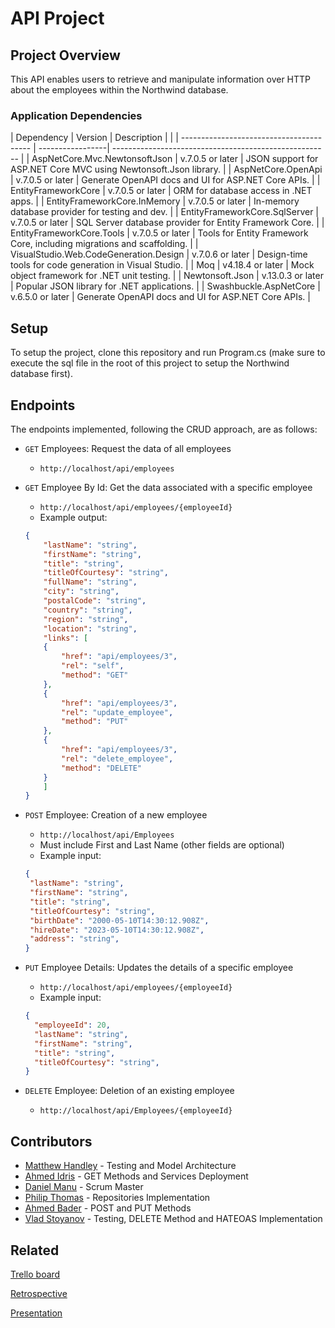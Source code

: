 
# API Project

## Project Overview
This API enables users to retrieve and manipulate information over HTTP about the employees within the Northwind database.

### Application Dependencies

| Dependency                                | Version           | Description                                            |                                                                                    |
| ----------------------------------------  | -----------------| ------------------------------------------------------ | 
| AspNetCore.Mvc.NewtonsoftJson             | v.7.0.5 or later | JSON support for ASP.NET Core MVC using Newtonsoft.Json library. |
| AspNetCore.OpenApi                        | v.7.0.5 or later | Generate OpenAPI docs and UI for ASP.NET Core APIs.    |
| EntityFrameworkCore                       | v.7.0.5 or later | ORM for database access in .NET apps.                 |
| EntityFrameworkCore.InMemory              | v.7.0.5 or later | In-memory database provider for testing and dev.      |
| EntityFrameworkCore.SqlServer  | v.7.0.5  or later | SQL Server database provider for Entity Framework Core.                 |
| EntityFrameworkCore.Tools        | v.7.0.5 or later | Tools for Entity Framework Core, including migrations and scaffolding.     |
| VisualStudio.Web.CodeGeneration.Design     | v.7.0.6 or later | Design-time tools for code generation in Visual Studio.        |
| Moq         | v4.18.4  or later | Mock object framework for .NET unit testing.      |
| Newtonsoft.Json    | v.13.0.3 or later | Popular JSON library for .NET applications.          |
| Swashbuckle.AspNetCore       | v.6.5.0  or later | Generate OpenAPI docs and UI for ASP.NET Core APIs.      |

## Setup

To setup the project, clone this repository and run Program.cs (make sure to execute the sql file in the root of this project to setup the Northwind database first).

## Endpoints
The endpoints implemented, following the CRUD approach, are as follows:

- `GET` Employees: Request the data of all employees
	* `http://localhost/api/employees`
- `GET` Employee By Id: Get the data associated with a specific employee
	* `http://localhost/api/employees/{employeeId}`
	* Example output:
	```JSON
	{
	    "lastName": "string",
	    "firstName": "string",
	    "title": "string",
	    "titleOfCourtesy": "string",
	    "fullName": "string",
	    "city": "string",
	    "postalCode": "string",
	    "country": "string",
	    "region": "string",
	    "location": "string",
	    "links": [
		{
		    "href": "api/employees/3",
		    "rel": "self",
		    "method": "GET"
		},
		{
		    "href": "api/employees/3",
		    "rel": "update_employee",
		    "method": "PUT"
		},
		{
		    "href": "api/employees/3",
		    "rel": "delete_employee",
		    "method": "DELETE"
		}
	    ]
	}
	```
	
- `POST` Employee: Creation of a new employee
	* `http://localhost/api/Employees`
	* Must include First and Last Name (other fields are optional)
	* Example input:
	 ```JSON
	{
	  "lastName": "string",
	  "firstName": "string",
	  "title": "string",
	  "titleOfCourtesy": "string",
	  "birthDate": "2000-05-10T14:30:12.908Z",
	  "hireDate": "2023-05-10T14:30:12.908Z",
	  "address": "string",
	} 
	```

- `PUT` Employee Details: Updates the details of a specific employee
	* `http://localhost/api/employees/{employeeId}`
	* Example input:
	```JSON
	{
      "employeeId": 20,
      "lastName": "string",
      "firstName": "string",
      "title": "string",
      "titleOfCourtesy": "string",
	}
	```
	
- `DELETE` Employee: Deletion of an existing employee
	* `http://localhost/api/Employees/{employeeId}`
	
	
## Contributors

 - [Matthew Handley](https://github.com/MHandley10) - Testing and Model Architecture
 - [Ahmed Idris](https://github.com/coffeeandcodee) - GET Methods and Services Deployment
 - [Daniel Manu](https://github.com/DanielManuM) - Scrum Master
 - [Philip Thomas](https://github.com/philipthomas6w) - Repositories Implementation
 - [Ahmed Bader](https://github.com/AhmedBader97) - POST and PUT Methods
 - [Vlad Stoyanov](https://github.com/VladStoyanovADP) - Testing, DELETE Method and HATEOAS Implementation

## Related


[Trello board](https://trello.com/b/qw9za4x1/apiproject)

[Retrospective](https://metroretro.io/BOI6HWNUEIKP)

[Presentation](https://www.canva.com/design/DAFiKdYun6E/NfkBmC7xZGBs0W-ttJipAw/view?utm_content=DAFiKdYun6E&utm_campaign=designshare&utm_medium=link&utm_source=publishsharelink)
